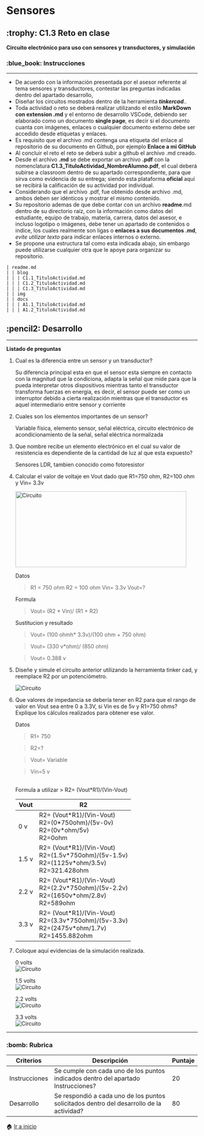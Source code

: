 <!DOCTYPE html>
<html>
<head>
<h1 id="sensores">Sensores</h1>
<h2> :trophy: C1.3 Reto en clase</h2>
<p><strong>Circuito electrónico para uso con sensores y transductores, y simulación</strong></p>
<h3>:blue_book:  Instrucciones</h3>
<hr>
<ul>
<li>De acuerdo con la información presentada por el asesor referente al tema sensores y transductores, contestar las preguntas indicadas dentro del apartado desarrollo,</li>
  
<li>Diseñar los circuitos mostrados dentro de la herramienta <em><strong>tinkercad</strong></em>..</li>
  
<li>Toda actividad o reto se deberá realizar utilizando el estilo <strong>MarkDown con extension .md</strong> y el entorno de desarrollo VSCode, 
  debiendo ser elaborado como un documento <strong>single page</strong>, es decir si el documento cuanta con imágenes, enlaces o cualquier documento externo 
  debe ser accedido desde etiquetas y enlaces.</li>
  
<li>Es requisito que el archivo .md contenga una etiqueta del enlace al repositorio de su documento en Github, por ejemplo <strong>Enlace a mi GitHub</strong></li>
<li>Al concluir el reto el reto se deberá subir a github el archivo .md creado.</li>

<li>Desde el archivo <strong>.md</strong> se debe exportar un archivo <strong>.pdf</strong> con la nomenclatura <strong>C1.3_TituloActividad_NombreAlumno.pdf</strong>, 
  el cual deberá subirse a classroom dentro de su apartado correspondiente, para que sirva como evidencia de su entrega; siendo esta plataforma <strong>oficial</strong> 
  aquí se recibirá la calificación de su actividad por individual.</li>
<li>Considerando que el archivo .pdf, fue obtenido desde archivo .md, ambos deben ser idénticos y mostrar el mismo contenido.</li>

<li>Su repositorio ademas de que debe contar con un archivo <strong>readme</strong>.md dentro de su directorio raíz, con la información como datos del estudiante, equipo de trabajo, materia, 
  carrera, datos del asesor, e incluso logotipo o imágenes, debe tener un apartado de contenidos o indice, los cuales realmente son ligas o <strong>enlaces a sus documentos .md</strong>, 
  <em>evite utilizar texto</em> para indicar enlaces internos o externo.</li>
<li>Se propone una estructura tal como esta indicada abajo, sin embargo puede utilizarse cualquier otra que le apoye para organizar su repositorio.</li>
</ul>
<pre class="hljs"><code><div>| readme.md
| | blog
| | | C1.1_TituloActividad.md
| | | C1.2_TituloActividad.md
| | | C1.3_TituloActividad.md
| | img
| | docs
| | | A1.1_TituloActividad.md
| | | A1.2_TituloActividad.md
</div></code></pre>
<h2>  :pencil2: Desarrollo</h2>
<hr>
<p><strong>Listado de preguntas</strong></p>
<ol>
<li>
<p>Cual es la diferencia entre un sensor y un transductor?</p>
    Su diferencia principal esta en que el sensor esta siempre en contacto con la magnitud que la condiciona, adapta la señal que mide para que la pueda interpretar otros dispositivos mientras tanto el transductor transforma fuerzas en energía, es decir, el sensor puede ser como un interruptor debido a cierta realización mientras que el transductor es aquel  intermediario entre sensor y corriente

</li>
<li>
<p>Cuales son los elementos importantes de un sensor?</p>
  Variable física, elemento sensor, señal eléctrica, circuito electrónico de acondicionamiento de la señal, señal eléctrica normalizada
</li>
<li>
<p>Que nombre recibe un elemento electrónico en el cual su valor de resistencia es dependiente de la cantidad de luz al que esta expuesto?</p>
  Sensores LDR, tambien conocido como fotoresistor
</li>
<li>
<p>Calcular el valor de voltaje en Vout dado que R1=750 ohm, R2=100 ohm y Vin= 3.3v</p>
 <p align="left">
     <img alt="Circuito" src="https://raw.githubusercontent.com/LopezJesus/Sistemas-Programables/main/img/img5.PNG?token=ARAMHO656TMCH2OC4K6XBGLAKFL56" 
     width=450 height=200>

 </p>
 
 Datos
 > R1 = 750 ohm
 >R2 = 100 ohm
 >Vin= 3.3v
 >Vout=?

 Formula
 >Vout= (R2 * Vin)/ (R1 + R2)
 
 Sustitucion y resultado
 >Vout= (100 ohmh* 3.3v)/(100 ohm + 750 ohm)
 
 >Vout= (330 v*ohm)/ (850 ohm)
 
 >Vout= 0.388 v
</li>
<li>
<p>Diseñe y simule el circuito anterior utilizando la herramienta tinker cad, y reemplace R2 por un potenciómetro.</p>
<img alt="Circuito" src="https://raw.githubusercontent.com/LopezJesus/Sistemas-Programables/main/img/Ejer1.PNG?token=ARAMHOZDRQZ6OOATUPEWVRTAKFN6K" 

</li>
<li>
<p>Que valores de impedancia se debería tener en R2 para que el rango de valor en Vout sea entre 0 a 3.3V, si Vin es de 5v y R1=750 ohms? Explique los cálculos realizados para obtener ese valor.</p>
<table>
<thead>
<tr>
<th>Vout</th>
<th>R2</th>
</tr>
</thead>
<tbody>
  Datos
  
  > R1= 750
  
  > R2=?
  
  > Vout= Variable
  
  >Vin=5 v
  
  <br>
  Formula a utilizar
  > R2= (Vout*R1)/(Vin-Vout)
<tr>
<td>0 v</td>
<td>R2= (Vout*R1)/(Vin-Vout) <br> R2=(0*750ohm)/(5v-0v) <br> R2=(0v*ohm/5v) <br> R2=0ohm</td>
</tr>
<tr>
<td>1.5 v</td>
<td>R2= (Vout*R1)/(Vin-Vout) <br> R2=(1.5v*750ohm)/(5v-1.5v) <br> R2=(1125v*ohm/3.5v) <br> R2=321.428ohm</td>
</tr>
<tr>
<td>2.2 v</td>
<td>R2= (Vout*R1)/(Vin-Vout) <br> R2=(2.2v*750ohm)/(5v-2.2v) <br> R2=(1650v*ohm/2.8v) <br> R2=589ohm</td>
</tr>
<tr>
<td>3.3 v</td>
<td>R2= (Vout*R1)/(Vin-Vout) <br> R2=(3.3v*750ohm)/(5v-3.3v) <br> R2=(2475v*ohm/1.7v) <br> R2=1455.882ohm</td>
</tr>
</tbody>
</table>
</li>
<li>
<p>Coloque aquí evidencias de la simulación realizada.</p>
0 volts <br>
       <img alt="Circuito" src="https://raw.githubusercontent.com/LopezJesus/Sistemas-Programables/main/img/Ejer0v.PNG?token=ARAMHO76RVRBONZJHQEEPRLAKFYVY">

1.5 volts <br>
<img alt="Circuito" src="https://raw.githubusercontent.com/LopezJesus/Sistemas-Programables/main/img/Ejer15v.PNG?token=ARAMHO7JDL7PXVSW7AQ5ESTAKFYU4" >

2.2 volts <br>
     <img alt="Circuito" src="https://raw.githubusercontent.com/LopezJesus/Sistemas-Programables/main/img/Ejer22v.PNG?token=ARAMHO2LOFCYBURA5RXML5DAKFYXE" >

3.3 volts <br>
     <img alt="Circuito" src="https://raw.githubusercontent.com/LopezJesus/Sistemas-Programables/main/img/img5.PNG?token=ARAMHO656TMCH2OC4K6XBGLAKFL56" >

</li>
</ol>
<hr>
<h3>  :bomb: Rubrica</h3>
<table>
<thead>
<tr>
<th>Criterios</th>
<th>Descripción</th>
<th>Puntaje</th>
</tr>
</thead>
<tbody>
<tr>
<td>Instrucciones</td>
<td>Se cumple con cada uno de los puntos indicados dentro del apartado Instrucciones?</td>
<td>20</td>
</tr>
<tr>
<td>Desarrollo</td>
<td>Se respondió a cada uno de los puntos solicitados dentro del desarrollo de la actividad?</td>
<td>80</td>
</tr>
</tbody>
</table>
</body>
</html>

:house: [Ir a inicio](https://github.com/LopezJesus/Sistemas-Programables)
